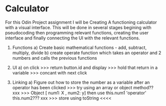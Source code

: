# Calculator

For this Odin Project assignment I will be Creating A functioning calculator with a visual interface.
This will be done in several stages begining with pseudocoding then programming relevant functions, creating the user interface and finally connecting the UI with the relevant functions.



1) Functions
  a) Create basic mathematical functions - add, subtract, multiply, divide
  b) create operate function which takes an operator and 2 numbers and calls the previous functions


2) UI
  a) on click >>> return button.id and display >>> hold that return in a variable >>> concant with next click


3) Linking
  a) Figure out how to store the number as a variable after an operator has been clicked >>> try using an array or object method?? xxx
											 >>> Object [ num1: X , num2: y] then use this.num1 'operator' this.num2??? xxx
											 >>> store using toString <<<<